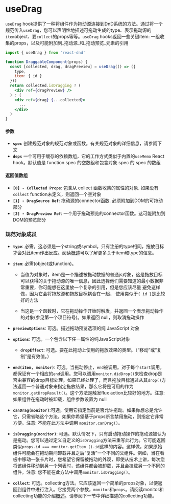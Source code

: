 # useDrag
`useDrag` hook提供了一种将组件作为拖动源连接到DnD系统的方法。通过将一个规范传入`useDrag`，您可以声明性地描述可拖动生成的type、表示拖动源的`item`object、要`collect`的props等等。`useDrag` hooks返回一些关键item: 一组收集的props，以及可能附加到_拖动源_和_拖动预览_元素的引用


```jsx
import { useDrag } from 'react-dnd'

function DraggableComponent(props) {
  const [collected, drag, dragPreview] = useDrag(() => ({
    type,
    item: { id }
  }))
  return collected.isDragging ? (
    <div ref={dragPreview} />
  ) : (
    <div ref={drag} {...collected}>
      ...
    </div>
  )
}
```

#### 参数

- **`spec`** 创建规范对象的规范对象或函数。有关规范对象的详细信息，请参阅下文
- **`deps`** 一个可用于缓存的依赖数组，它的工作方式类似于内置的`useMemo` React hook。默认值是 function spec 的空数组和包含对象 spec 的 spec 的数组

#### 返回值数组
- **`[0] - Collected Props`**: 包含从 collect 函数收集的属性的对象. 如果没有 `collect` function未定义，则返回一个空对象
- **`[1] - DragSource Ref`**: 拖动源的connector函数. 必须附加到DOM的可拖动部分
- **`[2] - DragPreview Ref`**: 一个用于拖动预览的connector函数。这可能附加到DOM的预览部分

###  规范对象成员

- **`type`**: 必需。这必须是一个string或symbol。只有注册的type相同，拖放目标才会对此item作出反应。阅读[概述](/快速开始/概览.md)可以了解更多关于item和type的信息。

- **`item`**: 必需(object或function)。

  - 当值为对象时，item是一个描述被拖动数据的普通js对象，这是拖放目标可以获得的关于拖动源的唯一信息，因此选择他们需要知道的最小数据非常重要，你可能想在这里放一个复杂的引用，但是您应该尽量     避免这样做，因为它会将拖放源和拖放目标耦合在一起， 使用类似于`{ id }`是比较好的方法

  -  当这是一个函数时，它在拖动操作开始时触发，并返回一个表示拖动操作的对象(参见第一个项目符号)。如果返回 null，则取消拖动操作

- **`previewOptions`**: 可选。描述拖动预览选项的纯 JavaScript 对象

- **`options`**: 可选。一个包含以下任一属性的纯JavaScript对象

   - **`dropEffect`**: 可选。要在此拖动上使用的拖放效果的类型。（“移动”或“复制”是有效值。）

- **`end(item, monitor)`**: 可选。当拖动停止，`end`被调用。对于每个`start`调用，都保证有一个相应的`end`调用。您可以调用`monitor.didDrop()`来检查drop是否由兼容的drop目标处理。如果已经处理了，而且拖放目标通过从其`drop()`方法返回一个普通对象来指定拖放结果，那么它将是可用的作为`monitor.getDropResult()`。这个方法是触发flux action比较好的地方。注意: 如果组件在拖动时被卸载，组件参数设置为 null

- **`canDrag(monitor)`**:可选。使用它指定当前是否允许拖动。如果你想总是允许它，只需省略这个方法。如果你希望基于props断言禁用拖动，则指定它非常方便。注意: 不能在此方法中调用 `monitor.canDrag()`。

- **`isDragging(monitor)`**: 可选。默认情况下，只有启动拖动操作的拖动源被认为是拖动。您可以通过定义自定义的`isDragging`方法来重写此行为。它可能返回类似`props.id === monitor.getItem ().id`这样的内容。这样做，如果原始组件可能会在拖动期间卸载并且之后“复活”一个不同的父组件。例如，当在看板中移动一张卡片时，您希望它保留被拖动的外观，即使从技术上讲，每次您将该组件移动到另一个列表时，该组件都会被卸载，并且会挂载另一个不同的组件。注意: 您不能在此方法中调用`monitor.isDragging()`。

- **`collect`**: 可选。collecting方法。它应该返回一个简单的props对象，以便返回到组件中进行注入。它接受两个参数，`monitor`和`props`。请阅读monitor和collecting功能的介绍[概述](/快速开始/概览.md)。请参阅下一节中详细描述的collecting功能。

